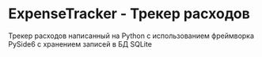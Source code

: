 # ExpenseTracker - Трекер расходов 
Трекер расходов написанный на Python с использованием фреймворка PySide6 с хранением записей в БД SQLite
